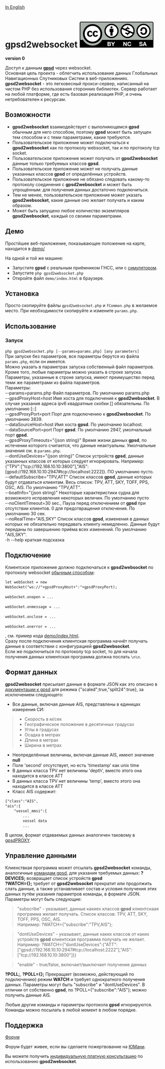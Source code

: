 [In English](README.md)  
# gpsd2websocket  [![License: CC BY-NC-SA 4.0](Cc-by-nc-sa_icon.svg)](https://creativecommons.org/licenses/by-nc-sa/4.0/deed.en)
**version 0**

Доступ к данным **[gpsd](https://gpsd.io/)** через websocket.  
Основная цель проекта - облегчить использование данных Глобальных Навигационных Спутниковых Систем в веб-приложениях.  
**gpsd2websocket** - это легковесный прокси-сервер, написанный на чистом PHP без использования сторонних библиотек. Сервер работает на любой платформе, где есть базовая реализация PHP, и очень нетребователен к ресурсам.

## Возможности
* **gpsd2websocket** взаимодействует с выполняющемся **gpsd** обычным для него способом, поэтому **gpsd** может быть запущен тем способом и с теми параметрами, какие требуются. 
* Пользовательское приложение может подключаться к **gpsd2websocket** как по протоколу websocket, так и по протоколу tcp socket.
* Пользовательское приложение может получать от **gpsd2websocket** данные только требуемых классов **gpsd**.
* Пользовательское приложение может не получать данные указанных классов **gpsd** от определённых устройств.
* Пользовательское приложение не обязано следовать какому-то протоколу соединения с **gpsd2websocket** и может быть упрощённым: для получения данных достаточно подключиться.
* Тем не менее, пользовательское приложение может указать **gpsd2websocket**, какие данные оно желает получать и каким образом.
* Может быть запущено любое количество экземпляров **gpsd2websocket**, каждый со своими параметрами.


## Демо
Простйшее веб-приложение, показывающее положение на карте, находится в [demo/](demo/)

На одной и той же машине:
* Запустите **gpsd** с реальным приёмником ГНСС, или с [симулятором](https://github.com/panaaj/nmeasimulator).
* Запустите `php gpsd2websocket.php`
* Откройте файл `demo/index.html` в браузере.


## Установка
Просто скопируйте файлы `gpsd2websocket.php` и `fCommon.php` в желаемое место. При необходимости скопируйте и измените `params.php`.


## Использование
### Запуск
`php gpsd2websocket.php [--params=params.php] [any parameters]`  
При запуске без параметров, все параметры берутся из файла `params.php`, если он имеется.  
Можно указать в параметрах запуска собственный файл параметров. Кроме того, любые параметры можно указать в строке запуска. Параметры, указанные в строке запуска, имеют преимущество перед теми же параметрами из файла параметров.  
Параметры:  
--params=params.php  Файл параметров. По умолчанию params.php  
--gpsdProxyHost=host  Имя хоста для подключения к **gpsd2websocket**. В случае указания адреса ipv6 квадратные скобки [] обязательны. По умолчанию [::]  
--gpsdProxyPort=port  Порт для подключению к **gpsd2websocket**. По умолчанию 3839.  
--dataSourceHost=host  Имя хоста **gpsd**. По умолчанию localhost.  
--dataSourcePort=port Порт **gpsd**. По умолчанию 2947, умолчальный порт **gpsd**.  
--gpsdProxyTimeouts="{json string}"  Время жизни данных **gpsd**, по истечении которого считается, что данные неактуальны. Умолчальные значения см. в `params.php`.  
--dontUseDevices="{json string}"  Список устройств **gpsd**, данные указанных классов от которых следует игнорировать. Например: {"TPV":["tcp://192.168.10.10:3800"],"AIS":[gpsd://192.168.10.10:2947#tcp://localhost:2222]}. ПО умолчанию пусто.  
--defaultSubscribe="TPV,ATT"  Список классов **gpsd**, данные которых будут отдаваться клиентам. Весь список: TPV, ATT, SKY, TOFF, PPS, OSC, AIS. По умолчанию "TPV,ATT".  
--boatInfo="{json string}"  Некоторые характеристики судна для возможного исправления некоторых величин. По умолчанию пусто  
--noClientTimeout=30  sec., Пауза перед отключением от **gpsd** при отсутствии клиентов. 0 для предотвращения отключения. По умолчанию 30 сек.  
--noRealTime="AIS,SKY"  Список классов **gpsd**, изменения в данных которых не обязательно передавать клиенту немедленно. Данные будут переданы по завершению приёма всех изменений. По умолчанию "AIS,SKY".  
-h --help  краткая подсказка

## Подключение
Клиентское приложение должно подключаться к **gpsd2websocket** по протоколу websocket [обычным способом](https://developer.mozilla.org/en-US/docs/Web/API/WebSockets_API):
```
let webSocket = new WebSocket("ws://"+gpsdProxyHost+":"+gpsdProxyPort);

webSocket.onopen = ...

webSocket.onmessage = ...

webSocket.onclose = ...

webSocket.onerror = ...
```
, см. пример кода [demo/index.html](demo/index.html).  
Сразу после подключения клиентская программа начнёт получать данные в соответствии с конфигурацией **gpsd2websocket**.  
Если же подключиться по протоколу tcp socket, то для начала получения данных клиентская программа должна послать `\n\n`.

## Формат данных
**gpsd2websocket** присылает данные в формате JSON как это описано в [документации к gpsd](https://gpsd.io/gpsd_json.html) для режима {"scaled";true,"split24":true}, за исключением следующего:
* Все данные, включая данные AIS, представлены в единицах измерения СИ:
>* Скорость в м/сек
>* Географическое положение в десятичных градусах
>* Углы в градусах
>* Осадка в метрах
>* Длина в метрах
>* Ширина в метрах
* Неопределённые величины, включая данные AIS, имеют значение __null__
* Поле 'second' отсутствует, но есть 'timestamp' как unix time
* В данных класса TPV нет величины 'depth', вместо этого она находится в классе ATT
* В данных класса TPV нет величины 'temp', вместо этого она находится в классе ATT
* Класс AIS содержит:
```
{"class":"AIS",
"ais":{
	"vessel_mmsi":{
		...
		vessel data
		...
```
В целом, формат отдаваемых данных аналогичен таковому в [gpsdPROXY](https://github.com/VladimirKalachikhin/gpsdPROXY).

## Управление данными
Клиенствкая программа может отсылать **gpsd2websocket** команды, аналогичные [командам gpsd](https://gpsd.io/gpsd_json.html#_core_protocol_commands), для указания требуемых данных:
**?DEVICES;** возвращает список устройств **gpsd**  
**?WATCH={};** требует от **gpsd2websocket** прекратит или продолжить слать данные, а также устанавливает состав и условия получения этих данных путём указания параметров команды, в формате JSON. Параметры могут быть следующие:  

> "subscribe" - указывает, данные какиех классов **gpsd** клиентскаая программа желает получать. Список классов: TPV, ATT, SKY, TOFF, PPS, OSC, AIS.  
> Например: ?WATCH={"subscribe":"TPV,AIS"};  

> "dontUseDevices" - указывает, данные каких классов от каких устройств **gpsd** клиентская программа получать не желает.  
> Например: ?WATCH={"dontUseDevices":{"ATT":["gpsd://192.168.10.10:2947#tcp://localhost:2222"],"AIS":["tcp://192.168.10.10:3800"]}}  

> "enable" - true/false, включает/выключает получение данных  

**?POLL;**, **?POLL={};** Прекращает (возможно, действующий по подключению) режим **WATCH** и требует однократного получения данных. Параметры могут быть "subscribe" и "dontUseDevices". В отличии от собственно **gpsd**, по ?POLL={"subscribe":"AIS"}; можно получить данные AIS.

Любые другие команды и параметры протокола **gpsd** игнорируются. Команды можно посылать в любой момент в любом порядке.



## Поддержка
[Форум](https://github.com/VladimirKalachikhin/Galadriel-map/discussions)

Форум будет живее, если вы сделаете пожертвование на [ЮМани](https://sobe.ru/na/galadrielmap).

Вы можете получить [индивидуальную платную консультацию](https://kwork.ru/training-consulting/20093293/konsultatsii-po-ustanovke-i-ispolzovaniyu-galadrielmap) по использованию **gpsd2websocket**.


